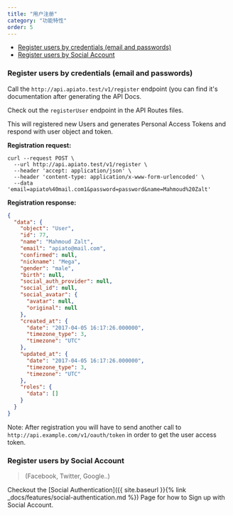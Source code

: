 ```yaml
---
title: "用户注册"
category: "功能特性"
order: 5
---
```


- [Register users by credentials (email and passwords)](#register-users-by-credentials-email-and-passwords)
- [Register users by Social Account](#register-users-by-social-account)


<a name="register-users-by-credentials-email-and-passwords"></a>

### Register users by credentials (email and passwords)

Call the `http://api.apiato.test/v1/register` endpoint (you can find it's documentation after generating the API Docs.

Check out the `registerUser` endpoint in the API Routes files.

This will registered new Users and generates Personal Access Tokens and respond with user object and token.


**Registration request:**

```http
curl --request POST \
  --url http://api.apiato.test/v1/register \
  --header 'accept: application/json' \
  --header 'content-type: application/x-www-form-urlencoded' \
  --data 'email=apiato%40mail.com1&password=password&name=Mahmoud%20Zalt'
```

**Registration response:**

```json
{
  "data": {
    "object": "User",
    "id": 77,
    "name": "Mahmoud Zalt",
    "email": "apiato@mail.com",
    "confirmed": null,
    "nickname": "Mega",
    "gender": "male",
    "birth": null,
    "social_auth_provider": null,
    "social_id": null,
    "social_avatar": {
      "avatar": null,
      "original": null
    },
    "created_at": {
      "date": "2017-04-05 16:17:26.000000",
      "timezone_type": 3,
      "timezone": "UTC"
    },
    "updated_at": {
      "date": "2017-04-05 16:17:26.000000",
      "timezone_type": 3,
      "timezone": "UTC"
    },
    "roles": {
      "data": []
    }
  }
}
```

Note: After registration you will have to send another call to `http://api.example.com/v1/oauth/token` in order to get the user access token.


<a name="register-users-by-social-account"></a>

### Register users by Social Account

> (Facebook, Twitter, Google..)

Checkout the [Social Authentication]({{ site.baseurl }}{% link _docs/features/social-authentication.md %}) Page for how to Sign up with Social Account.
